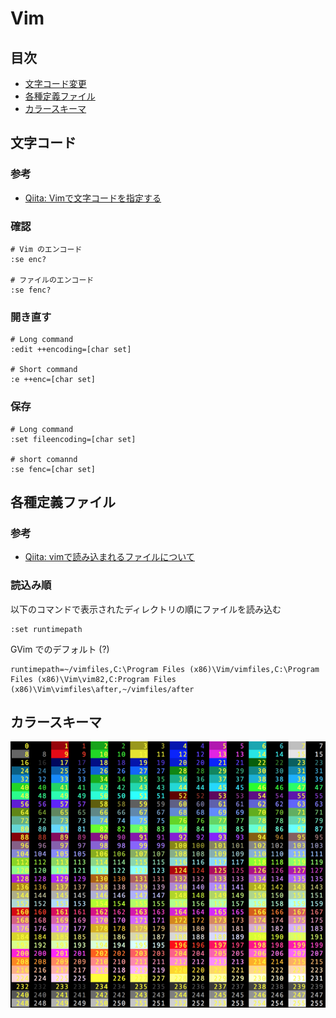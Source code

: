 # Vim


## 目次

- [文字コード変更](#changeCharSet)
- [各種定義ファイル](#runCommandFiles)
- [カラースキーマ](#colorScheme)


## <a id="changeCharSet"></a> 文字コード

### 参考

- [Qiita: Vimで文字コードを指定する](https://qiita.com/bezeklik/items/2c9925f9c07762559471https://qiita.com/bezeklik/items/2c9925f9c07762559471)

### 確認

```vim
# Vim のエンコード
:se enc?

# ファイルのエンコード
:se fenc?
```

### 開き直す

```vim
# Long command
:edit ++encoding=[char set]

# Short command
:e ++enc=[char set]
```

### 保存

```vim
# Long command
:set fileencoding=[char set]

# short comannd
:se fenc=[char set]
```

## <a id="runCommandFiles"></a> 各種定義ファイル

### 参考

- [Qiita: vimで読み込まれるファイルについて](https://qiita.com/okamos/items/8279154e20249247f78f)

### 読込み順

以下のコマンドで表示されたディレクトリの順にファイルを読み込む

```vi
:set runtimepath
```

GVim でのデフォルト (?)

```
runtimepath=~/vimfiles,C:\Program Files (x86)\Vim/vimfiles,C:\Program Files (x86)\Vim\vim82,C:Program Files (x86)\Vim\vimfiles\after,~/vimfiles/after
```

## <a id="colorScheme"></a> カラースキーマ

![Vim カラーコード一覧](img/vimColorSchemes.png)

